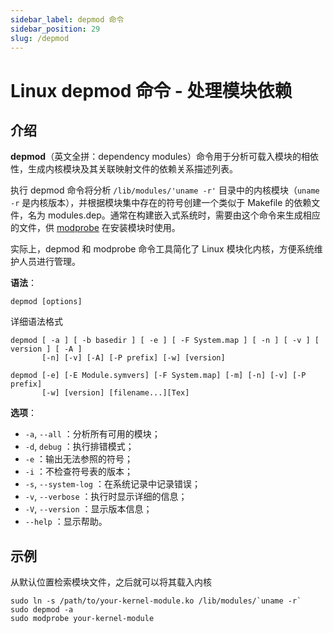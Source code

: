 ```yaml
---
sidebar_label: depmod 命令
sidebar_position: 29
slug: /depmod
---
```


# Linux depmod 命令 - 处理模块依赖



## 介绍

**depmod**（英文全拼：dependency modules）命令用于分析可载入模块的相依性，生成内核模块及其关联映射文件的依赖关系描述列表。

执行 depmod 命令将分析 `/lib/modules/'uname -r'` 目录中的内核模块（`uname -r` 是内核版本），并根据模块集中存在的符号创建一个类似于 Makefile 的依赖文件，名为 modules.dep。通常在构建嵌入式系统时，需要由这个命令来生成相应的文件，供 [modprobe](/linux-command/modprobe) 在安装模块时使用。

实际上，depmod 和 modprobe 命令工具简化了 Linux 模块化内核，方便系统维护人员进行管理。

**语法**：

```shell
depmod [options]
```

详细语法格式

```shell
depmod [ -a ] [ -b basedir ] [ -e ] [ -F System.map ] [ -n ] [ -v ] [ version ] [ -A ]
       [-n] [-v] [-A] [-P prefix] [-w] [version]

depmod [-e] [-E Module.symvers] [-F System.map] [-m] [-n] [-v] [-P prefix]
       [-w] [version] [filename...][Tex]
```

**选项**：

- `-a`, `--all` ：分析所有可用的模块；
- `-d`, `debug` ：执行排错模式；
- `-e` ：输出无法参照的符号；
- `-i` ：不检查符号表的版本；
- `-s`, `--system-log` ：在系统记录中记录错误；
- `-v`, `--verbose` ：执行时显示详细的信息；
- `-V`, `--version` ：显示版本信息；
- `--help` ：显示帮助。



## 示例

从默认位置检索模块文件，之后就可以将其载入内核

```shell
sudo ln -s /path/to/your-kernel-module.ko /lib/modules/`uname -r`
sudo depmod -a
sudo modprobe your-kernel-module
```

